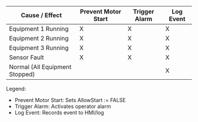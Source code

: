 Cause / Effect                  | Prevent Motor Start | Trigger Alarm | Log Event
--------------------------------|--------------------|---------------|-----------
Equipment 1 Running             | X                  | X             | X
Equipment 2 Running             | X                  | X             | X
Equipment 3 Running             | X                  | X             | X
Sensor Fault                    | X                  | X             | X
Normal (All Equipment Stopped)  |                    |               | X

Legend:
- Prevent Motor Start: Sets AllowStart := FALSE
- Trigger Alarm: Activates operator alarm
- Log Event: Records event to HMI/log
